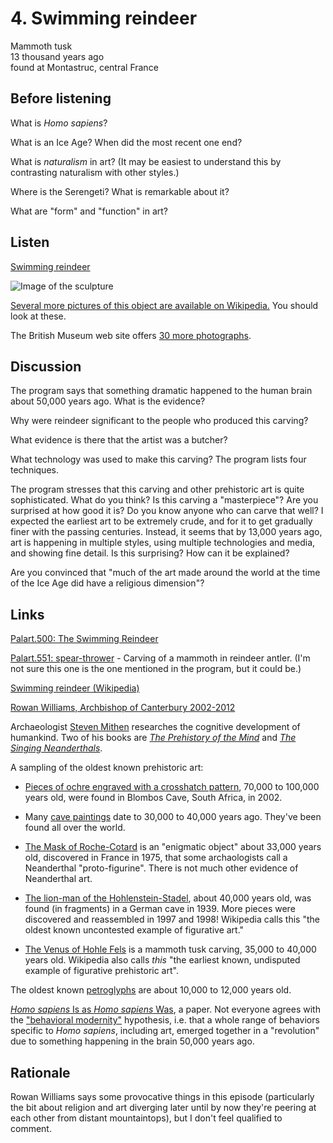# 4. Swimming reindeer

Mammoth tusk  
13 thousand years ago  
found at Montastruc, central France


## Before listening

What is *Homo sapiens*?

What is an Ice Age? When did the most recent one end?

What is *naturalism* in art? (It may be easiest to understand this by
contrasting naturalism with other styles.)

Where is the Serengeti? What is remarkable about it?

What are "form" and "function" in art?


## Listen

[Swimming reindeer](http://www.bbc.co.uk/ahistoryoftheworld/objects/DyfP6g6dRN6WdwdnbIVbPw)

![Image of the sculpture](https://upload.wikimedia.org/wikipedia/commons/thumb/1/12/Sleeping_Reindeer_-_horizontal.jpg/800px-Sleeping_Reindeer_-_horizontal.jpg)

[Several more pictures of this object are available on
Wikipedia.](https://en.wikipedia.org/wiki/Swimming_Reindeer)
You should look at these.

The British Museum web site offers [30 more
photographs](http://www.britishmuseum.org/research/collection_online/collection_object_details/collection_image_gallery.aspx?assetId=33738001&objectId=808748&partId=1#more-views).


## Discussion

The program says that something dramatic happened to the human brain
about 50,000 years ago. What is the evidence?

Why were reindeer significant to the people who produced this carving?

What evidence is there that the artist was a butcher?

What technology was used to make this carving? The program lists four techniques.

The program stresses that this carving and other prehistoric art is
quite sophisticated. What do you think? Is this carving a "masterpiece"?
Are you surprised at how good it is? Do you know anyone who can carve
that well? I expected the earliest art to be extremely crude, and for it
to get gradually finer with the passing centuries. Instead, it seems
that by 13,000 years ago, art is happening in multiple styles, using
multiple technologies and media, and showing fine detail. Is this
surprising? How can it be explained?

Are you convinced that "much of the art made around the world at the
time of the Ice Age did have a religious dimension"?


## Links

[Palart.500: The Swimming Reindeer](http://www.britishmuseum.org/research/collection_online/collection_object_details.aspx?objectId=808748&partId=1)

[Palart.551: spear-thrower](http://www.britishmuseum.org/research/collection_online/collection_object_details.aspx?objectId=1516193&partId=1) -
Carving of a mammoth in reindeer antler. (I'm not sure this one is the
one mentioned in the program, but it could be.)

[Swimming reindeer (Wikipedia)](https://en.wikipedia.org/wiki/Swimming_Reindeer)

[Rowan Williams, Archbishop of Canterbury 2002-2012](https://en.wikipedia.org/wiki/Rowan_Williams)

Archaeologist
[Steven Mithen](https://en.wikipedia.org/wiki/Steven_Mithen) researches
the cognitive development of humankind. Two of his books are
[*The Prehistory of the Mind*](https://www.goodreads.com/book/show/769461.The_Prehistory_of_the_Mind?from_search=true&search_version=service)
and
[*The Singing Neanderthals*](https://www.goodreads.com/book/show/375579.The_Singing_Neanderthals?from_search=true&search_version=service).

A sampling of the oldest known prehistoric art:

*   [Pieces of ochre engraved with a crosshatch
    pattern](https://en.wikipedia.org/wiki/Blombos_Cave#Pigments_and_engraved_pieces_of_ochre),
    70,000 to 100,000 years old, were found in Blombos Cave, South Africa,
    in 2002.

*   Many [cave paintings](https://en.wikipedia.org/wiki/Cave_painting)
    date to 30,000 to 40,000 years ago. They've been found all over the
    world.

*   [The Mask of Roche-Cotard](http://news.bbc.co.uk/2/hi/science/nature/3256228.stm)
    is an "enigmatic object" about 33,000 years old, discovered in France
    in 1975, that some archaologists call a Neanderthal "proto-figurine".
    There is not much other evidence of Neanderthal art.

*   [The lion-man of the Hohlenstein-Stadel](https://en.wikipedia.org/wiki/Lion-man),
    about 40,000 years old, was found (in fragments) in a German cave in 1939.
    More pieces were discovered and reassembled in 1997 and 1998!
    Wikipedia calls this "the oldest known uncontested example of figurative art."

*   [The Venus of Hohle Fels](https://en.wikipedia.org/wiki/Venus_of_Hohle_Fels) is
    a mammoth tusk carving, 35,000 to 40,000 years old.  Wikipedia also
    calls *this* "the earliest known, undisputed example of figurative
    prehistoric art".

The oldest known [petroglyphs](https://en.wikipedia.org/wiki/Petroglyph)
are about 10,000 to 12,000 years old.

[*Homo sapiens* Is as *Homo sapiens* Was](http://www.jstor.org/stable/10.1086/658067?seq=1),
a paper. Not everyone agrees with the
["behavioral modernity"](https://en.wikipedia.org/wiki/Behavioral_modernity)
hypothesis, i.e. that a whole range of behaviors specific to *Homo
sapiens*, including art, emerged together in a "revolution" due to
something happening in the brain 50,000 years ago.


## Rationale

Rowan Williams says some provocative things in this episode
(particularly the bit about religion and art diverging later until by
now they're peering at each other from distant mountaintops), but I
don't feel qualified to comment.
